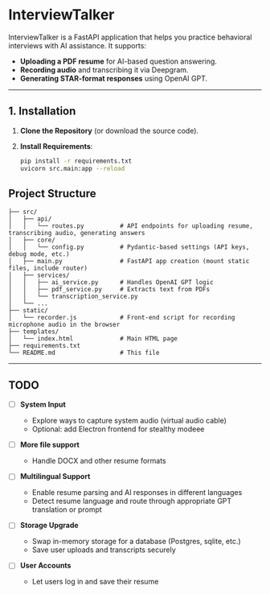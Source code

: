 # InterviewTalker

InterviewTalker is a FastAPI application that helps you practice behavioral interviews with AI assistance. It supports:
- **Uploading a PDF resume** for AI-based question answering.
- **Recording audio** and transcribing it via Deepgram.
- **Generating STAR-format responses** using OpenAI GPT.

---

## 1. Installation

1. **Clone the Repository** (or download the source code).
2. **Install Requirements**:

   ```bash
   pip install -r requirements.txt
   uvicorn src.main:app --reload

## Project Structure
```
├── src/
│   ├── api/
│   │   └── routes.py          # API endpoints for uploading resume, transcribing audio, generating answers
│   ├── core/
│   │   └── config.py          # Pydantic-based settings (API keys, debug mode, etc.)
│   ├── main.py                # FastAPI app creation (mount static files, include router)
│   ├── services/
│   │   ├── ai_service.py      # Handles OpenAI GPT logic
│   │   ├── pdf_service.py     # Extracts text from PDFs
│   │   └── transcription_service.py
│   └── ...
├── static/
│   └── recorder.js            # Front-end script for recording microphone audio in the browser
├── templates/
│   └── index.html             # Main HTML page
├── requirements.txt
└── README.md                  # This file
```

---

## TODO

- [ ] **System Input**
  - Explore ways to capture system audio (virtual audio cable)
  - Optional: add Electron frontend for stealthy modeee

- [ ] **More file support**
  - Handle DOCX and other resume formats

- [ ] **Multilingual Support**
  - Enable resume parsing and AI responses in different languages
  - Detect resume language and route through appropriate GPT translation or prompt

- [ ] **Storage Upgrade**
  - Swap in-memory storage for a database (Postgres, sqlite, etc.)
  - Save user uploads and transcripts securely

- [ ] **User Accounts**
  - Let users log in and save their resume
